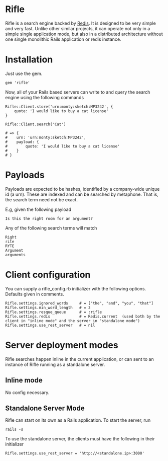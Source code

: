 # Rifle

Rifle is a search engine backed by [Redis](www.redis.io). It is designed to be very simple and very fast.
Unlike other similar projects, it can operate not only in a simple single application mode, but also in a
distributed architecture without one single monolithic Rails application or redis instance.

# Installation

Just use the gem.

    gem 'rifle'

Now, all of your Rails based servers can write to and query the search engine using the following commands

    Rifle::Client.store('urn:monty:sketch:MP3242', {
        quote: 'I would like to buy a cat license'
    }

    Rifle::Client.search('Cat')

    # => {
    #    urn: 'urn:monty:sketch:MP3242',
    #    payload: {
    #        quote: 'I would like to buy a cat license'
    #    }
    # }

# Payloads

Payloads are expected to be hashes, identified by a company-wide unique id (a urn). These are indexed and can
be searched by metaphone. That is, the search term need not be exact.

E.g, given the following payload

    Is this the right room for an argument?

Any of the following search terms will match

    Right
    rite
    RYTE
    Argument
    arguments

# Client configuration

You can supply a rifle_config.rb initializer with the following options. Defaults given in comments.

    Rifle.settings.ignored_words     # = ["the", "and", "you", "that"]
    Rifle.settings.min_word_length   # = 3
    Rifle.settings.resque_queue      # = :rifle
    Rifle.settings.redis             # = Redis.current  (used both by the client in "inline mode" and the server in "standalone mode")
    Rifle.settings.use_rest_server   # = nil

# Server deployment modes

Rifle searches happen inline in the current application, or can sent to an instance of Rifle running as a standalone server.

## Inline mode

No config necessary.

## Standalone Server Mode

Rifle can start on its own as a Rails application. To start the server, run

    rails -s

To use the standalone server, the clients must have the following in their initializer

    Rifle.settings.use_rest_server = 'http://<standalone.ip>:3000'


